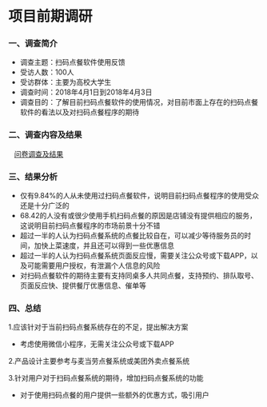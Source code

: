 # 项目前期调研

### 一、调查简介

 - 调查主题：扫码点餐软件使用反馈
 - 受访人数：100人
 - 受访群体：主要为高校大学生
 - 调查时间：2018年4月1日到2018年4月3日
 - 调查目的：了解目前扫码点餐软件的使用情况，对目前市面上存在的扫码点餐软件的看法以及对扫码点餐程序的期待
 
### 二、调查内容及结果
    [问卷调查及结果](https://github.com/E-Order/Dashboard/blob/master/document/graph/investigation.pdf)

### 三、结果分析
- 仅有9.84%的人从未使用过扫码点餐软件，说明目前扫码点餐程序的使用受众还是十分广泛的
- 68.42的人没有或很少使用手机扫码点餐的原因是店铺没有提供相应的服务，这说明目前扫码点餐程序的市场前景十分不错
- 超过一半的人认为扫码点餐系统的点餐比较自在，可以减少等待服务员的时间，加快上菜速度，并且还可以得到一些优惠信息
- 超过一半的人认为扫码点餐系统页面反应慢，需要关注公众号或下载APP，以及可能需要用户授权，有泄漏个人信息的风险
- 对扫码点餐软件的期待主要有支持同桌多人共同点餐，支持预约、排队取号、页面反应快、提供餐厅优惠信息、催单等

### 四、总结
1.应该针对于当前扫码点餐系统存在的不足，提出解决方案
- 考虑使用微信小程序，无需关注公众号或下载APP

2.产品设计主要参考与麦当劳点餐系统或美团外卖点餐系统

3.针对用户对于扫码点餐系统的期待，增加扫码点餐系统的功能
- 对于使用扫码点餐的用户提供一些额外的优惠方式，吸引用户



